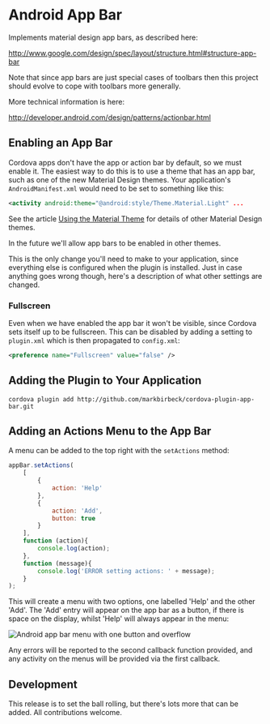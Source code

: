 # Android App Bar

Implements material design app bars, as described here:

http://www.google.com/design/spec/layout/structure.html#structure-app-bar

Note that since app bars are just special cases of toolbars then this project should evolve to cope with toolbars more generally.

More technical information is here:

http://developer.android.com/design/patterns/actionbar.html

## Enabling an App Bar

Cordova apps don't have the app or action bar by default, so we must enable it. The easiest way to do this is to use a theme that has an app bar, such as one of the new Material Design themes. Your application's `AndroidManifest.xml` would need to be set to something like this:

```xml
<activity android:theme="@android:style/Theme.Material.Light" ...
```

See the article [Using the Material Theme](https://developer.android.com/training/material/theme.html) for details of other Material Design themes.

In the future we'll allow app bars to be enabled in other themes.

This is the only change you'll need to make to your application, since everything else is configured when the plugin is installed. Just in case anything goes wrong though, here's a description of what other settings are changed.

### Fullscreen

Even when we have enabled the app bar it won't be visible, since Cordova sets itself up to be fullscreen. This can be disabled by adding a setting to `plugin.xml` which is then propagated to `config.xml`:

```xml
<preference name="Fullscreen" value="false" />
```

## Adding the Plugin to Your Application

```shell
cordova plugin add http://github.com/markbirbeck/cordova-plugin-app-bar.git
```

## Adding an Actions Menu to the App Bar

A menu can be added to the top right with the `setActions` method:

```javascript
appBar.setActions(
    [
        {
            action: 'Help'
        },
        {
            action: 'Add',
            button: true
        }
    ],
    function (action){
        console.log(action);
    },
    function (message){
        console.log('ERROR setting actions: ' + message);
    }
);
```

This will create a menu with two options, one labelled 'Help' and the other 'Add'. The 'Add' entry will appear on the app bar as a button, if there is space on the display, whilst 'Help' will always appear in the menu:

![Android app bar menu with one button and overflow](https://www.evernote.com/shard/s21/sh/5a85580c-8094-4c5b-ad04-3256852d1795/0ce009922237c384bdc2293a3160c987/deep/0/Genymotion-for-personal-use---steroids-(1080x1920,-480dpi)---192.168.59.101.png)

Any errors will be reported to the second callback function provided, and any activity on the menus will be provided via the first callback.

## Development

This release is to set the ball rolling, but there's lots more that can be added. All contributions welcome.